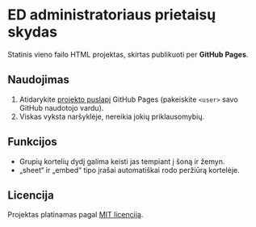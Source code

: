 # ED administratoriaus prietaisų skydas

Statinis vieno failo HTML projektas, skirtas publikuoti per **GitHub Pages**.

## Naudojimas

1. Atidarykite [projekto puslapį](https://<user>.github.io/admin-dashboard/) GitHub Pages (pakeiskite `<user>` savo GitHub naudotojo vardu).
2. Viskas vyksta naršyklėje, nereikia jokių priklausomybių.

## Funkcijos

- Grupių kortelių dydį galima keisti jas tempiant į šoną ir žemyn.
- „sheet“ ir „embed“ tipo įrašai automatiškai rodo peržiūrą kortelėje.

## Licencija

Projektas platinamas pagal [MIT licenciją](LICENSE).

